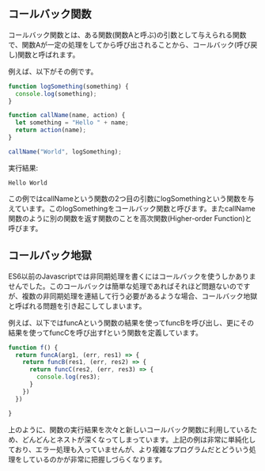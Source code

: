 ## コールバック関数

コールバック関数とは、ある関数(関数Aと呼ぶ)の引数として与えられる関数で、関数Aが一定の処理をしてから呼び出されることから、コールバック(呼び戻し)関数と呼ばれます。

例えば、以下がその例です。

```javascript
function logSomething(something) {
  console.log(something);
}

function callName(name, action) {
  let something = "Hello " + name;
  return action(name);
}

callName("World", logSomething);
```

実行結果: 
```
Hello World
```

この例ではcallNameという関数の2つ目の引数にlogSomethingという関数を与えています。このlogSomethingをコールバック関数と呼びます。またcallName関数のように別の関数を返す関数のことを高次関数(Higher-order Function)と呼びます。

## コールバック地獄

ES6以前のJavascriptでは非同期処理を書くにはコールバックを使うしかありませんでした。このコールバックは簡単な処理であればそれほど問題ないのですが、複数の非同期処理を連結して行う必要があるような場合、コールバック地獄と呼ばれる問題を引き起こしてしまいます。

例えば、以下ではfuncAという関数の結果を使ってfuncBを呼び出し、更にその結果を使ってfuncCを呼び出すfという関数を定義しています。

```javascript
function f() {
  return funcA(arg1, (err, res1) => {
    return funcB(res1, (err, res2) => {
      return funcC(res2, (err, res3) => {
        console.log(res3);
      }
    })
  })

}
```

上のように、関数の実行結果を次々と新しいコールバック関数に利用しているため、どんどんとネストが深くなってしまっています。上記の例は非常に単純化しており、エラー処理も入っていませんが、より複雑なプログラムだとどういう処理をしているのかが非常に把握しづらくなります。